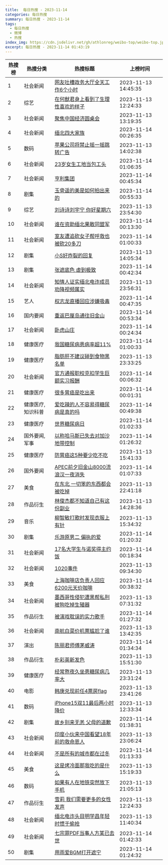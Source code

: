 ```yaml
---
title:  每日热搜 - 2023-11-14
categories: 每日热搜
summary: 每日热搜 - 2023-11-14
tags:
  - 每日热搜
  - 微博
  - 热搜
index_img: https://cdn.jsdelivr.net/gh/athlonreg/weibo-top/weibo-top.jpeg
excerpt: 每日热搜 - 2023-11-14 01:43:19
---
```


| 热搜榜 | 热搜分类 | 热搜标题 | 上榜时间 |
| --- | --- | --- | --- |
| 1 | 社会新闻 | [网友吐槽政务大厅全天工作6个小时](https://s.weibo.com/weibo%3Fq%3D%2523%E7%BD%91%E5%8F%8B%E5%90%90%E6%A7%BD%E6%94%BF%E5%8A%A1%E5%A4%A7%E5%8E%85%E5%85%A8%E5%A4%A9%E5%B7%A5%E4%BD%9C6%E4%B8%AA%E5%B0%8F%E6%97%B6%2523) | 2023-11-13 14:45:35 | 
| 2 | 综艺 | [在何猷君身上看到了生理性喜欢的样子](https://s.weibo.com/weibo%3Fq%3D%2523%E5%9C%A8%E4%BD%95%E7%8C%B7%E5%90%9B%E8%BA%AB%E4%B8%8A%E7%9C%8B%E5%88%B0%E4%BA%86%E7%94%9F%E7%90%86%E6%80%A7%E5%96%9C%E6%AC%A2%E7%9A%84%E6%A0%B7%E5%AD%90%2523) | 2023-11-13 12:24:33 | 
| 3 | 社会新闻 | [聚焦中国经济圆桌会](https://s.weibo.com/weibo%3Fq%3D%2523%E8%81%9A%E7%84%A6%E4%B8%AD%E5%9B%BD%E7%BB%8F%E6%B5%8E%E5%9C%86%E6%A1%8C%E4%BC%9A%2523) | 2023-11-13 13:19:35 | 
| 4 | 社会新闻 | [缅北四大家族](https://s.weibo.com/weibo%3Fq%3D%2523%E7%BC%85%E5%8C%97%E5%9B%9B%E5%A4%A7%E5%AE%B6%E6%97%8F%2523) | 2023-11-14 00:26:35 | 
| 5 | 数码 | [苹果公司将禁止摇一摇跳转广告](https://s.weibo.com/weibo%3Fq%3D%2523%E8%8B%B9%E6%9E%9C%E5%85%AC%E5%8F%B8%E5%B0%86%E7%A6%81%E6%AD%A2%E6%91%87%E4%B8%80%E6%91%87%E8%B7%B3%E8%BD%AC%E5%B9%BF%E5%91%8A%2523) | 2023-11-13 14:02:38 | 
| 6 | 社会新闻 | [23岁女生工地当包工头](https://s.weibo.com/weibo%3Fq%3D%252323%E5%B2%81%E5%A5%B3%E7%94%9F%E5%B7%A5%E5%9C%B0%E5%BD%93%E5%8C%85%E5%B7%A5%E5%A4%B4%2523) | 2023-11-14 01:06:35 | 
| 7 | 社会新闻 | [亨利集团](https://s.weibo.com/weibo%3Fq%3D%2523%E4%BA%A8%E5%88%A9%E9%9B%86%E5%9B%A2%2523) | 2023-11-14 00:45:34 | 
| 8 | 剧集 | [玉骨遥的美是如何拍出来的](https://s.weibo.com/weibo%3Fq%3D%2523%E7%8E%89%E9%AA%A8%E9%81%A5%E7%9A%84%E7%BE%8E%E6%98%AF%E5%A6%82%E4%BD%95%E6%8B%8D%E5%87%BA%E6%9D%A5%E7%9A%84%2523) | 2023-11-14 00:55:33 | 
| 9 | 综艺 | [刘诗诗刘宇宁 你好星期六](https://s.weibo.com/weibo%3Fq%3D%2523%E5%88%98%E8%AF%97%E8%AF%97%E5%88%98%E5%AE%87%E5%AE%81%20%E4%BD%A0%E5%A5%BD%E6%98%9F%E6%9C%9F%E5%85%AD%2523) | 2023-11-13 23:54:30 | 
| 10 | 社会新闻 | [谁在资助缅北果敢同盟军](https://s.weibo.com/weibo%3Fq%3D%2523%E8%B0%81%E5%9C%A8%E8%B5%84%E5%8A%A9%E7%BC%85%E5%8C%97%E6%9E%9C%E6%95%A2%E5%90%8C%E7%9B%9F%E5%86%9B%2523) | 2023-11-14 00:13:30 | 
| 11 | 社会新闻 | [室友遭追砍女子帮呼救也被砍20多刀](https://s.weibo.com/weibo%3Fq%3D%2523%E5%AE%A4%E5%8F%8B%E9%81%AD%E8%BF%BD%E7%A0%8D%E5%A5%B3%E5%AD%90%E5%B8%AE%E5%91%BC%E6%95%91%E4%B9%9F%E8%A2%AB%E7%A0%8D20%E5%A4%9A%E5%88%80%2523) | 2023-11-14 01:00:33 | 
| 12 | 剧集 | [小S好炸裂的回复](https://s.weibo.com/weibo%3Fq%3D%2523%E5%B0%8FS%E5%A5%BD%E7%82%B8%E8%A3%82%E7%9A%84%E5%9B%9E%E5%A4%8D%2523) | 2023-11-13 14:05:34 | 
| 13 | 剧集 | [张遮底色 虐到极致](https://s.weibo.com/weibo%3Fq%3D%2523%E5%BC%A0%E9%81%AE%E5%BA%95%E8%89%B2%20%E8%99%90%E5%88%B0%E6%9E%81%E8%87%B4%2523) | 2023-11-14 00:42:34 | 
| 14 | 社会新闻 | [知情人证实缅北电诈成员劝降视频属实](https://s.weibo.com/weibo%3Fq%3D%2523%E7%9F%A5%E6%83%85%E4%BA%BA%E8%AF%81%E5%AE%9E%E7%BC%85%E5%8C%97%E7%94%B5%E8%AF%88%E6%88%90%E5%91%98%E5%8A%9D%E9%99%8D%E8%A7%86%E9%A2%91%E5%B1%9E%E5%AE%9E%2523) | 2023-11-13 23:56:31 | 
| 15 | 艺人 | [权志龙直播回应涉嫌吸毒](https://s.weibo.com/weibo%3Fq%3D%2523%E6%9D%83%E5%BF%97%E9%BE%99%E7%9B%B4%E6%92%AD%E5%9B%9E%E5%BA%94%E6%B6%89%E5%AB%8C%E5%90%B8%E6%AF%92%2523) | 2023-11-14 00:47:35 | 
| 16 | 国内要闻 | [重返巴厘岛通往旧金山](https://s.weibo.com/weibo%3Fq%3D%2523%E9%87%8D%E8%BF%94%E5%B7%B4%E5%8E%98%E5%B2%9B%E9%80%9A%E5%BE%80%E6%97%A7%E9%87%91%E5%B1%B1%2523) | 2023-11-14 00:53:34 | 
| 17 | 社会新闻 | [卧虎山庄](https://s.weibo.com/weibo%3Fq%3D%2523%E5%8D%A7%E8%99%8E%E5%B1%B1%E5%BA%84%2523) | 2023-11-14 00:24:34 | 
| 18 | 健康医疗 | [我国糖尿病患病率超11%](https://s.weibo.com/weibo%3Fq%3D%2523%E6%88%91%E5%9B%BD%E7%B3%96%E5%B0%BF%E7%97%85%E6%82%A3%E7%97%85%E7%8E%87%E8%B6%8511%25%2523) | 2023-11-14 01:00:33 | 
| 19 | 健康医疗 | [脂肪肝不建议碰到食物黑名单](https://s.weibo.com/weibo%3Fq%3D%2523%E8%84%82%E8%82%AA%E8%82%9D%E4%B8%8D%E5%BB%BA%E8%AE%AE%E7%A2%B0%E5%88%B0%E9%A3%9F%E7%89%A9%E9%BB%91%E5%90%8D%E5%8D%95%2523) | 2023-11-13 23:33:25 | 
| 20 | 社会新闻 | [官方通报职校克扣学生巨额实习报酬](https://s.weibo.com/weibo%3Fq%3D%2523%E5%AE%98%E6%96%B9%E9%80%9A%E6%8A%A5%E8%81%8C%E6%A0%A1%E5%85%8B%E6%89%A3%E5%AD%A6%E7%94%9F%E5%B7%A8%E9%A2%9D%E5%AE%9E%E4%B9%A0%E6%8A%A5%E9%85%AC%2523) | 2023-11-14 00:06:32 | 
| 21 | 健康医疗 | [很多胃癌是吃出来](https://s.weibo.com/weibo%3Fq%3D%2523%E5%BE%88%E5%A4%9A%E8%83%83%E7%99%8C%E6%98%AF%E5%90%83%E5%87%BA%E6%9D%A5%2523) | 2023-11-14 00:01:31 | 
| 22 | 健康医疗,知识科普 | [爱吃辣的人不容易得糖尿病是真的吗](https://s.weibo.com/weibo%3Fq%3D%2523%E7%88%B1%E5%90%83%E8%BE%A3%E7%9A%84%E4%BA%BA%E4%B8%8D%E5%AE%B9%E6%98%93%E5%BE%97%E7%B3%96%E5%B0%BF%E7%97%85%E6%98%AF%E7%9C%9F%E7%9A%84%E5%90%97%2523) | 2023-11-14 00:49:38 | 
| 23 | 健康医疗 | [世界糖尿病日](https://s.weibo.com/weibo%3Fq%3D%2523%E4%B8%96%E7%95%8C%E7%B3%96%E5%B0%BF%E7%97%85%E6%97%A5%2523) | 2023-11-14 01:02:33 | 
| 24 | 国外要闻,军事 | [以称哈马斯已失去对加沙地带控制](https://s.weibo.com/weibo%3Fq%3D%2523%E4%BB%A5%E7%A7%B0%E5%93%88%E9%A9%AC%E6%96%AF%E5%B7%B2%E5%A4%B1%E5%8E%BB%E5%AF%B9%E5%8A%A0%E6%B2%99%E5%9C%B0%E5%B8%A6%E6%8E%A7%E5%88%B6%2523) | 2023-11-14 01:26:32 | 
| 25 | 健康医疗 | [防胃癌这5种要少吃不吃](https://s.weibo.com/weibo%3Fq%3D%2523%E9%98%B2%E8%83%83%E7%99%8C%E8%BF%995%E7%A7%8D%E8%A6%81%E5%B0%91%E5%90%83%E4%B8%8D%E5%90%83%2523) | 2023-11-13 15:41:33 | 
| 26 | 国外要闻 | [APEC前夕旧金山8000流浪汉一夜消失](https://s.weibo.com/weibo%3Fq%3D%2523APEC%E5%89%8D%E5%A4%95%E6%97%A7%E9%87%91%E5%B1%B18000%E6%B5%81%E6%B5%AA%E6%B1%89%E4%B8%80%E5%A4%9C%E6%B6%88%E5%A4%B1%2523) | 2023-11-14 01:07:33 | 
| 27 | 美食 | [在东北 一切笨的东西都会被吃掉](https://s.weibo.com/weibo%3Fq%3D%2523%E5%9C%A8%E4%B8%9C%E5%8C%97%20%E4%B8%80%E5%88%87%E7%AC%A8%E7%9A%84%E4%B8%9C%E8%A5%BF%E9%83%BD%E4%BC%9A%E8%A2%AB%E5%90%83%E6%8E%89%2523) | 2023-11-13 22:41:18 | 
| 28 | 作品衍生 | [林俊杰都不知道自己有这份副业](https://s.weibo.com/weibo%3Fq%3D%2523%E6%9E%97%E4%BF%8A%E6%9D%B0%E9%83%BD%E4%B8%8D%E7%9F%A5%E9%81%93%E8%87%AA%E5%B7%B1%E6%9C%89%E8%BF%99%E4%BB%BD%E5%89%AF%E4%B8%9A%2523) | 2023-11-13 14:28:36 | 
| 29 | 音乐 | [柳智敏打歌时发现衣服上有针](https://s.weibo.com/weibo%3Fq%3D%2523%E6%9F%B3%E6%99%BA%E6%95%8F%E6%89%93%E6%AD%8C%E6%97%B6%E5%8F%91%E7%8E%B0%E8%A1%A3%E6%9C%8D%E4%B8%8A%E6%9C%89%E9%92%88%2523) | 2023-11-13 15:34:32 | 
| 30 | 剧集 | [乐游原男二 偏执的爱](https://s.weibo.com/weibo%3Fq%3D%2523%E4%B9%90%E6%B8%B8%E5%8E%9F%E7%94%B7%E4%BA%8C%20%E5%81%8F%E6%89%A7%E7%9A%84%E7%88%B1%2523) | 2023-11-14 01:20:32 | 
| 31 | 社会新闻 | [17名大学生与诺奖得主约饭](https://s.weibo.com/weibo%3Fq%3D%252317%E5%90%8D%E5%A4%A7%E5%AD%A6%E7%94%9F%E4%B8%8E%E8%AF%BA%E5%A5%96%E5%BE%97%E4%B8%BB%E7%BA%A6%E9%A5%AD%2523) | 2023-11-14 00:18:34 | 
| 32 | 社会新闻 | [1020事件](https://s.weibo.com/weibo%3Fq%3D%25231020%E4%BA%8B%E4%BB%B6%2523) | 2023-11-13 09:34:30 | 
| 33 | 美食 | [上海咖啡店负责人回应6200元天价咖啡](https://s.weibo.com/weibo%3Fq%3D%2523%E4%B8%8A%E6%B5%B7%E5%92%96%E5%95%A1%E5%BA%97%E8%B4%9F%E8%B4%A3%E4%BA%BA%E5%9B%9E%E5%BA%946200%E5%85%83%E5%A4%A9%E4%BB%B7%E5%92%96%E5%95%A1%2523) | 2023-11-14 00:38:32 | 
| 34 | 社会新闻 | [墨西哥性侵犯遭黑帮私刑被狗吃掉生殖器](https://s.weibo.com/weibo%3Fq%3D%2523%E5%A2%A8%E8%A5%BF%E5%93%A5%E6%80%A7%E4%BE%B5%E7%8A%AF%E9%81%AD%E9%BB%91%E5%B8%AE%E7%A7%81%E5%88%91%E8%A2%AB%E7%8B%97%E5%90%83%E6%8E%89%E7%94%9F%E6%AE%96%E5%99%A8%2523) | 2023-11-13 07:31:32 | 
| 35 | 作品衍生 | [被演戏耽误的实力歌手](https://s.weibo.com/weibo%3Fq%3D%2523%E8%A2%AB%E6%BC%94%E6%88%8F%E8%80%BD%E8%AF%AF%E7%9A%84%E5%AE%9E%E5%8A%9B%E6%AD%8C%E6%89%8B%2523) | 2023-11-14 01:27:32 | 
| 36 | 社会新闻 | [南航白菜价机票尴尬了谁](https://s.weibo.com/weibo%3Fq%3D%2523%E5%8D%97%E8%88%AA%E7%99%BD%E8%8F%9C%E4%BB%B7%E6%9C%BA%E7%A5%A8%E5%B0%B4%E5%B0%AC%E4%BA%86%E8%B0%81%2523) | 2023-11-13 13:42:35 | 
| 37 | 演出 | [陈丽君师傅茅威涛](https://s.weibo.com/weibo%3Fq%3D%2523%E9%99%88%E4%B8%BD%E5%90%9B%E5%B8%88%E5%82%85%E8%8C%85%E5%A8%81%E6%B6%9B%2523) | 2023-11-14 01:34:34 | 
| 38 | 作品衍生 | [朴彩英新发色](https://s.weibo.com/weibo%3Fq%3D%2523%E6%9C%B4%E5%BD%A9%E8%8B%B1%E6%96%B0%E5%8F%91%E8%89%B2%2523) | 2023-11-13 15:51:30 | 
| 39 | 健康医疗 | [经常熬夜久坐患糖尿病几率大](https://s.weibo.com/weibo%3Fq%3D%2523%E7%BB%8F%E5%B8%B8%E7%86%AC%E5%A4%9C%E4%B9%85%E5%9D%90%E6%82%A3%E7%B3%96%E5%B0%BF%E7%97%85%E5%87%A0%E7%8E%87%E5%A4%A7%2523) | 2023-11-13 23:31:24 | 
| 40 | 电影 | [韩庚兑现前任4票房flag](https://s.weibo.com/weibo%3Fq%3D%2523%E9%9F%A9%E5%BA%9A%E5%85%91%E7%8E%B0%E5%89%8D%E4%BB%BB4%E7%A5%A8%E6%88%BFflag%2523) | 2023-11-13 23:41:26 | 
| 41 | 数码 | [iPhone15双11最后两小时降价](https://s.weibo.com/weibo%3Fq%3D%2523iPhone15%E5%8F%8C11%E6%9C%80%E5%90%8E%E4%B8%A4%E5%B0%8F%E6%97%B6%E9%99%8D%E4%BB%B7%2523) | 2023-11-13 12:33:34 | 
| 42 | 剧集 | [故乡别来无恙 父母的道歉](https://s.weibo.com/weibo%3Fq%3D%2523%E6%95%85%E4%B9%A1%E5%88%AB%E6%9D%A5%E6%97%A0%E6%81%99%20%E7%88%B6%E6%AF%8D%E7%9A%84%E9%81%93%E6%AD%89%2523) | 2023-11-14 01:38:31 | 
| 43 | 社会新闻 | [印度小伙来中国看望18年前的救命恩人](https://s.weibo.com/weibo%3Fq%3D%2523%E5%8D%B0%E5%BA%A6%E5%B0%8F%E4%BC%99%E6%9D%A5%E4%B8%AD%E5%9B%BD%E7%9C%8B%E6%9C%9B18%E5%B9%B4%E5%89%8D%E7%9A%84%E6%95%91%E5%91%BD%E6%81%A9%E4%BA%BA%2523) | 2023-11-13 23:06:24 | 
| 44 | 社会新闻 | [不是所有的城市都在过冬](https://s.weibo.com/weibo%3Fq%3D%2523%E4%B8%8D%E6%98%AF%E6%89%80%E6%9C%89%E7%9A%84%E5%9F%8E%E5%B8%82%E9%83%BD%E5%9C%A8%E8%BF%87%E5%86%AC%2523) | 2023-11-14 01:13:33 | 
| 45 | 美食 | [这是烤冷面那我吃的是什么](https://s.weibo.com/weibo%3Fq%3D%2523%E8%BF%99%E6%98%AF%E7%83%A4%E5%86%B7%E9%9D%A2%E9%82%A3%E6%88%91%E5%90%83%E7%9A%84%E6%98%AF%E4%BB%80%E4%B9%88%2523) | 2023-11-13 15:19:33 | 
| 46 | 数码 | [如果有人在地铁突然放下手机](https://s.weibo.com/weibo%3Fq%3D%2523%E5%A6%82%E6%9E%9C%E6%9C%89%E4%BA%BA%E5%9C%A8%E5%9C%B0%E9%93%81%E7%AA%81%E7%84%B6%E6%94%BE%E4%B8%8B%E6%89%8B%E6%9C%BA%2523) | 2023-11-13 21:05:13 | 
| 47 | 作品衍生 | [雪莉 我们需要更多的女性发声](https://s.weibo.com/weibo%3Fq%3D%2523%E9%9B%AA%E8%8E%89%20%E6%88%91%E4%BB%AC%E9%9C%80%E8%A6%81%E6%9B%B4%E5%A4%9A%E7%9A%84%E5%A5%B3%E6%80%A7%E5%8F%91%E5%A3%B0%2523) | 2023-11-13 12:24:33 | 
| 48 | 社会新闻 | [缅北电诈头目明学昌年轻时惯于偷抢](https://s.weibo.com/weibo%3Fq%3D%2523%E7%BC%85%E5%8C%97%E7%94%B5%E8%AF%88%E5%A4%B4%E7%9B%AE%E6%98%8E%E5%AD%A6%E6%98%8C%E5%B9%B4%E8%BD%BB%E6%97%B6%E6%83%AF%E4%BA%8E%E5%81%B7%E6%8A%A2%2523) | 2023-11-13 11:40:34 | 
| 49 | 社会新闻 | [七宗罪PDF当事人方某已去世](https://s.weibo.com/weibo%3Fq%3D%2523%E4%B8%83%E5%AE%97%E7%BD%AAPDF%E5%BD%93%E4%BA%8B%E4%BA%BA%E6%96%B9%E6%9F%90%E5%B7%B2%E5%8E%BB%E4%B8%96%2523) | 2023-11-14 01:42:33 | 
| 50 | 剧集 | [用雨爱BGM打开遮宁](https://s.weibo.com/weibo%3Fq%3D%2523%E7%94%A8%E9%9B%A8%E7%88%B1BGM%E6%89%93%E5%BC%80%E9%81%AE%E5%AE%81%2523) | 2023-11-14 01:24:32 | 
